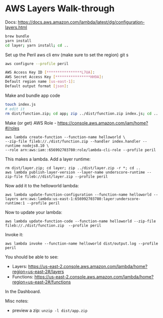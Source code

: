 # AWS Layers Walk-through

Docs: https://docs.aws.amazon.com/lambda/latest/dg/configuration-layers.html


```sh
brew bundle
yarn install
cd layer; yarn install; cd ..
```

Set up the Peril aws cli env (make sure to set the region)
git s
```sh 
aws configure --profile peril

AWS Access Key ID [****************L7UA]:
AWS Secret Access Key [****************HH9A]:
Default region name [us-east-1]:
Default output format [json]:
```

Make and bundle app code

```sh
touch index.js
# edit it
rm dist/function.zip; cd app; zip ../dist/function.zip index.js; cd ..
```

Make (or get) AWS Role - https://console.aws.amazon.com/iam/home?#/roles

```
aws lambda create-function --function-name helloworld \
--zip-file fileb://./dist/function.zip --handler index.handler --runtime nodejs8.10 \
--role arn:aws:iam::656992703780:role/lambda-cli-role --profile peril
```

This makes a lambda. Add a layer runtime:

```
rm dist/layer.zip; cd layer; zip ../dist/layer.zip -r *; cd ..
aws lambda publish-layer-version --layer-name underscore-runtime --zip-file fileb://dist/layer.zip --profile peril
```

Now add it to the helloworld lambda:

```
aws lambda update-function-configuration --function-name helloworld --layers arn:aws:lambda:us-east-1:656992703780:layer:underscore-runtime:1 --profile peril
```

Now to update your lambda:

```
aws lambda update-function-code --function-name helloworld --zip-file fileb://./dist/function.zip  --profile peril
```

Invoke it:

```
aws lambda invoke --function-name helloworld dist/output.log --profile peril
```

You should be able to see:

- Layers: https://us-east-2.console.aws.amazon.com/lambda/home?region=us-east-2#/layers
- Functions: https://us-east-2.console.aws.amazon.com/lambda/home?region=us-east-2#/functions

In the Dashboard.

Misc notes:

- preview a zip: `unzip -l dist/app.zip`
